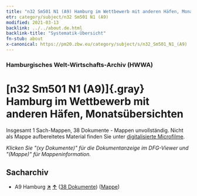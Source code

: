 ```yaml
---
title: "n32 Sm501 N1 (A9) Hamburg im Wettbewerb mit anderen Häfen, Monatsübersichten"
etr: category/subject/n32 Sm501 N1 (A9)
modified: 2021-03-13
backlink: ../../about.de.html
backlink-title: "Systematik-Übersicht"
fn-stub: about
x-canonical: https://pm20.zbw.eu/category/subject/s/n32_Sm501_N1_(A9)
---
```


### Hamburgisches Welt-Wirtschafts-Archiv (HWWA)
# [n32 Sm501 N1 (A9)]{.gray}&#8201; Hamburg im Wettbewerb mit anderen Häfen, Monatsübersichten&#160; 




Insgesamt 1 Sach-Mappen, 38 Dokumente - Mappen unvollständig.
Nicht als Mappe aufbereitetes Material finden Sie unter [digitalisierte Microfilme](/film/h1_sh.de.html).

_Klicken Sie "(xy Dokumente)" für die Dokumentanzeige im DFG-Viewer und "(Mappe)" für Mappeninformation._

## Sacharchiv



- A9 Hamburg [**&nearr;**](../../../geo/i/140905/about.de.html "Hamburg (alle Mappen)") [**&uarr;**](../../../geo/about.de.html#A9 "Ländersystematik") (<a href="https://pm20.zbw.eu/dfgview/sh/140905,145625" title="über: Hamburg : Hamburg im Wettbewerb mit anderen Häfen, Monatsübersichten" target="_blank">38 Dokumente</a>) ([Mappe](../../../../folder/sh/1409xx/140905/1456xx/145625/about.de.html))



